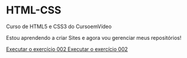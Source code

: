 # HTML-CSS
 Curso de HTML5 e CSS3 do CursoemVídeo

 Estou aprendendo a criar Sites e agora vou gerenciar meus repositórios!

<a href="https://jefersonmanso.github.io/HTML-CSS/Exercicios/ex001/index.html"> Executar o exercício 002 </a>
<a href="https://jefersonmanso.github.io/HTML-CSS/Exercicios/ex002/index.html"> Executar o exercício 002 </a>
